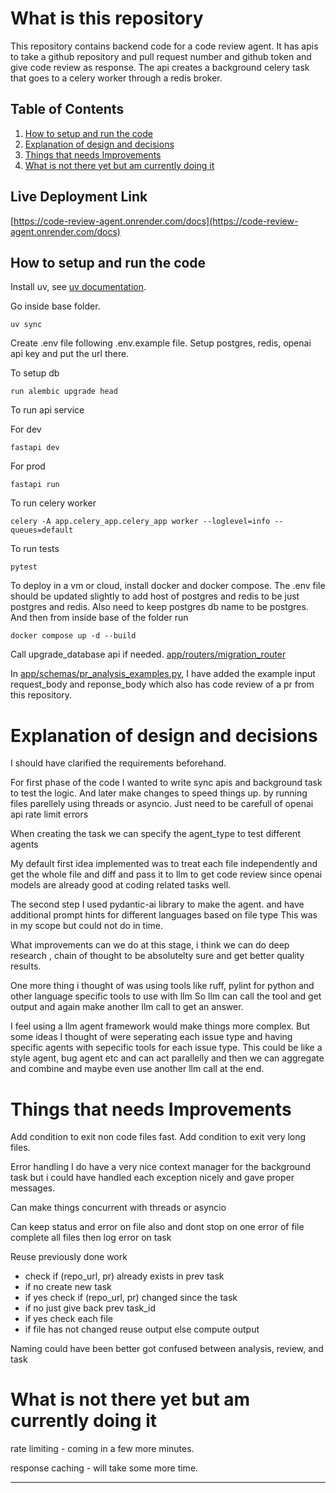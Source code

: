 # What is this repository

This repository contains backend code for a code review agent.
It has apis to take a github repository and pull request number and github token and give code review as response.
The api creates a background celery task that goes to a celery worker through a redis broker.

## Table of Contents

1. [How to setup and run the code](#how-to-setup-and-run-the-code)
2. [Explanation of design and decisions](#explanation-of-design-and-decisions)
3. [Things that needs Improvements](#things-that-needs-improvements)
4. [What is not there yet but am currently doing it](#what-is-not-there-yet-but-am-currently-doing-it)

## Live Deployment Link

[https://code-review-agent.onrender.com/docs](https://code-review-agent.onrender.com/docs)

## How to setup and run the code

Install uv, see [uv documentation](https://docs.astral.sh/uv/).

Go inside base folder.

`uv sync`

Create .env file following .env.example file.
Setup postgres, redis, openai api key and put the url there.

To setup db

`run alembic upgrade head`

To run api service

For dev

`fastapi dev`

For prod

`fastapi run`

To run celery worker

`celery -A app.celery_app.celery_app worker --loglevel=info --queues=default`

To run tests

`pytest`

To deploy in a vm or cloud, install docker and docker compose. The .env file should be updated slightly to add host of postgres and redis to be just postgres and redis. Also need to keep postgres db name to be postgres. And then from inside base of the folder run

`docker compose up -d --build`

Call upgrade_database api if needed. [app/routers/migration_router](app/routers/migration_router)

In [app/schemas/pr_analysis_examples.py](app/schemas/pr_analysis_examples.py), I have added the example input request_body and reponse_body which also has code review of a pr from this repository.

# Explanation of design and decisions

I should have clarified the requirements beforehand.

For first phase of the code I wanted to write sync apis and background task to test the logic.
And later make changes to speed things up. by running files parellely using threads or asyncio.
Just need to be carefull of openai api rate limit errors

When creating the task we can specify the agent_type to test different agents

My default first idea implemented was to treat each file independently and get the whole file and diff and pass it to llm to get code review since openai models are already good at coding related tasks well.

The second step I used pydantic-ai library to make the agent.
and have additional prompt hints for different languages
based on file type This was in my scope but could not do in time.

What improvements can we do at this stage, i think we can do deep research , chain of thought
to be absolutelty sure and get better quality results.

One more thing i thought of was using tools like ruff, pylint for python
and other language specific tools to use with llm
So llm can call the tool and get output and again make another llm call to get an answer.

I feel using a llm agent framework would make things more complex. But some ideas I thought of were seperating each issue type and having specific agents
with sepecific tools for each issue type.
This could be like a style agent, bug agent etc and can act parallelly and then we can aggregate and combine and maybe even use another llm call at the end.

# Things that needs Improvements

Add condition to exit non code files fast.
Add condition to exit very long files.

Error handling I do have a very nice context manager for the background task
but i could have handled each exception nicely and gave proper messages.

Can make things concurrent with threads or asyncio

Can keep status and error on file also and dont stop on one error of file complete all files then log error on task

Reuse previously done work

- check if (repo_url, pr) already exists in prev task
- if no create new task
- if yes check if (repo_url, pr) changed since the task
- if no just give back prev task_id
- if yes check each file
- if file has not changed reuse output else compute output

Naming could have been better got confused between analysis, review, and task

# What is not there yet but am currently doing it

rate limiting - coming in a few more minutes.

response caching - will take some more time.

---

